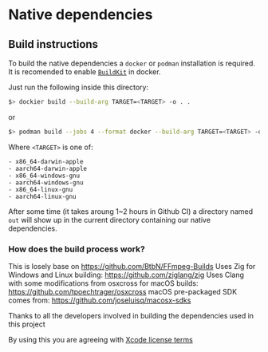 # Native dependencies

## Build instructions

To build the native dependencies a `docker` or `podman` installation is required.
It is recomended to enable [`BuildKit`](https://docs.docker.com/build/buildkit/#getting-started) in docker.

Just run the following inside this directory:

```sh
$> dockier build --build-arg TARGET=<TARGET> -o . .
```

or

```sh
$> podman build --jobs 4 --format docker --build-arg TARGET=<TARGET> -o . .
```

Where `<TARGET>` is one of:

	- x86_64-darwin-apple
	- aarch64-darwin-apple
	- x86_64-windows-gnu
	- aarch64-windows-gnu
	- x86_64-linux-gnu
	- aarch64-linux-gnu

After some time (it takes aroung 1~2 hours in Github CI) a directory named `out` will show up in the current directory containing our native dependencies.

### How does the build process work?

This is losely base on https://github.com/BtbN/FFmpeg-Builds
Uses Zig for Windows and Linux building: https://github.com/ziglang/zig
Uses Clang with some modifications from osxcross for macOS builds: https://github.com/tpoechtrager/osxcross
macOS pre-packaged SDK comes from: https://github.com/joseluisq/macosx-sdks

Thanks to all the developers involved in building the dependencies used in this project

By using this you are agreeing with [Xcode license terms](https://www.apple.com/legal/sla/docs/xcode.pdf)
